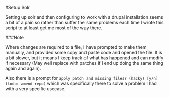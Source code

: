 #Setup Solr

Setting up solr and then configuring to work with a drupal installation seems a bit of a pain so rather than suffer the same problems each time I wrote this script to at least get me most of the way there.


###Note

Where changes are required to a file, I have prompted to make them manually, and provided some copy and paste code and opened the file. It is a bit slower, but it means I keep track of what has happened and can modify if necessary (May well replace with patches if I end up doing the same thing again and again).

Also there is a prompt for `apply patch and missing files? (hacky) [y/n] (todo: amend repo)` which was specifically there to solve a problem I had with a very specific usecase.